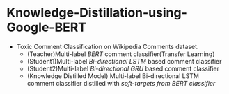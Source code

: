 # Knowledge-Distillation-using-Google-BERT

* Toxic Comment Classification on Wikipedia Comments dataset.
  * (Teacher)Multi-label *BERT* comment classifier(Transfer Learning)
  * (Student1)Multi-label *Bi-directional LSTM* based comment classifier
  * (Student2)Multi-label *Bi-directional GRU* based comment classifier
  * (Knowledge Distilled Model) Multi-label Bi-directional LSTM comment classifier distilled with *soft-targets from BERT classifier*
